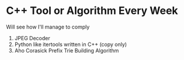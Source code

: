 # C++ Tool or Algorithm Every Week

Will see how I'll manage to comply 

1. JPEG Decoder
2. Python like itertools written in C++ (copy only)
3. Aho Corasick Prefix Trie Building Algorithm